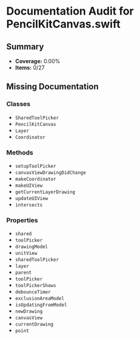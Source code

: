 # Documentation Audit for PencilKitCanvas.swift

## Summary

- **Coverage:** 0.00%
- **Items:** 0/27

## Missing Documentation

### Classes
- `SharedToolPicker`
- `PencilKitCanvas`
- `Layer`
- `Coordinator`

### Methods
- `setupToolPicker`
- `canvasViewDrawingDidChange`
- `makeCoordinator`
- `makeUIView`
- `getCurrentLayerDrawing`
- `updateUIView`
- `intersects`

### Properties
- `shared`
- `toolPicker`
- `drawingModel`
- `unitView`
- `sharedToolPicker`
- `layer`
- `parent`
- `toolPicker`
- `toolPickerShows`
- `debounceTimer`
- `exclusionAreaModel`
- `isUpdatingFromModel`
- `newDrawing`
- `canvasView`
- `currentDrawing`
- `point`
